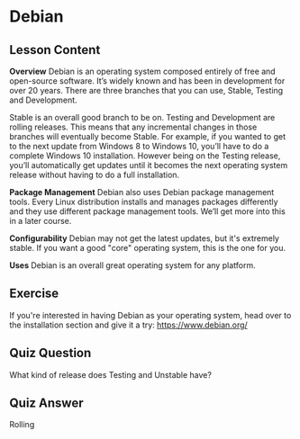# Debian

## Lesson Content

<b>Overview</b>
Debian is an operating system composed entirely of free and open-source software. It’s widely known and has been in development for over 20 years. There are three branches that you can use, Stable, Testing and Development. 

Stable is an overall good branch to be on. Testing and Development are rolling releases. This means that any incremental changes in those branches will eventually become Stable. For example, if you wanted to get to the next update from Windows 8 to Windows 10, you’ll have to do a complete Windows 10 installation. However being on the Testing release, you’ll automatically get updates until it becomes the next operating system release without having to do a full installation. 

<b>Package Management</b>
Debian also uses Debian package management tools. Every Linux distribution installs and manages packages differently and they use different package management tools. We’ll get more into this in a later course. 

<b>Configurability</b>
Debian may not get the latest updates, but it's extremely stable. If you want a good "core" operating system, this is the one for you.

<b>Uses</b>
Debian is an overall great operating system for any platform.


## Exercise

If you're interested in having Debian as your operating system, head over to the installation section and give it a try: <a href='https://www.debian.org/'>https://www.debian.org/</a>

## Quiz Question

What kind of release does Testing and Unstable have? 

## Quiz Answer

Rolling